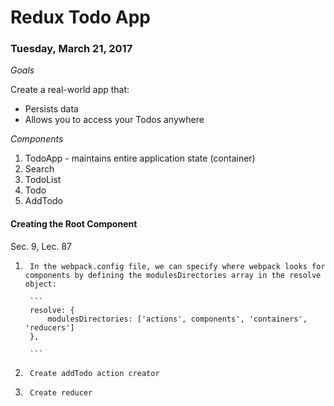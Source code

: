 # Redux Todo App

### Tuesday, March 21, 2017

_Goals_

Create a real-world app that:
+  Persists data
+  Allows you to access your Todos anywhere

_Components_

1.  TodoApp - maintains entire application state (container)
2.  Search
3.  TodoList
4.  Todo
5.  AddTodo

#### Creating the Root Component
Sec. 9, Lec. 87

1.      In the webpack.config file, we can specify where webpack looks for components by defining the modulesDirectories array in the resolve object:

        ```
        resolve: {
            modulesDirectories: ['actions', components', 'containers', 'reducers']
        },

        ```

2.      Create addTodo action creator

3.      Create reducer      

